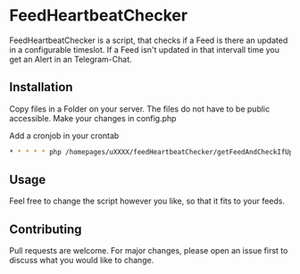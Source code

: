 # FeedHeartbeatChecker

FeedHeartbeatChecker is a script, that checks if a Feed is there an updated in a configurable timeslot. 
If a Feed isn't updated in that intervall time you get an Alert in an Telegram-Chat.

## Installation
Copy files in a Folder on your server. The files do not have to be public accessible.
Make your changes in config.php 

Add a cronjob in your crontab

```bash
* * * * * php /homepages/uXXXX/feedHeartbeatChecker/getFeedAndCheckIfUpdated.php
```

## Usage
Feel free to change the script however you like, so that it fits to your feeds. 

## Contributing
Pull requests are welcome. For major changes, please open an issue first
to discuss what you would like to change.